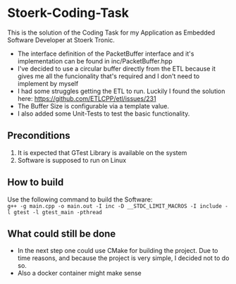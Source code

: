 # Stoerk-Coding-Task


This is the solution of the Coding Task for my Application as Embedded Software Developer at Stoerk Tronic.

- The interface definition of the PacketBuffer interface and it's implementation can be found in inc/PacketBuffer.hpp  
- I've decided to use a circular buffer directly from the ETL because it gives me all the funcionality that's required and I don't need to implement by myself  
- I had some struggles getting the ETL to run. Luckily I found the solution here: https://github.com/ETLCPP/etl/issues/231  
- The Buffer Size is configurable via a template value.  
- I also added some Unit-Tests to test the basic functionality.  

## Preconditions
1. It is expected that GTest Library is available on the system
2. Software is supposed to run on Linux

## How to build
Use the following command to build the Software:  
`g++ -g main.cpp -o main.out -I inc -D __STDC_LIMIT_MACROS -I include -l gtest -l gtest_main -pthread`

## What could still be done
- In the next step one could use CMake for building the project. Due to time reasons, and because the project is very simple, I decided not to do so.  
- Also a docker container might make sense

